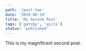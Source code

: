 ```yaml
---
path: '/post-two'
date: '2019-08-19'
title: 'My Second Post'
tags: ['gatsby', 'qiita']
status: 'published'
---
```


This is my magnificent second post.